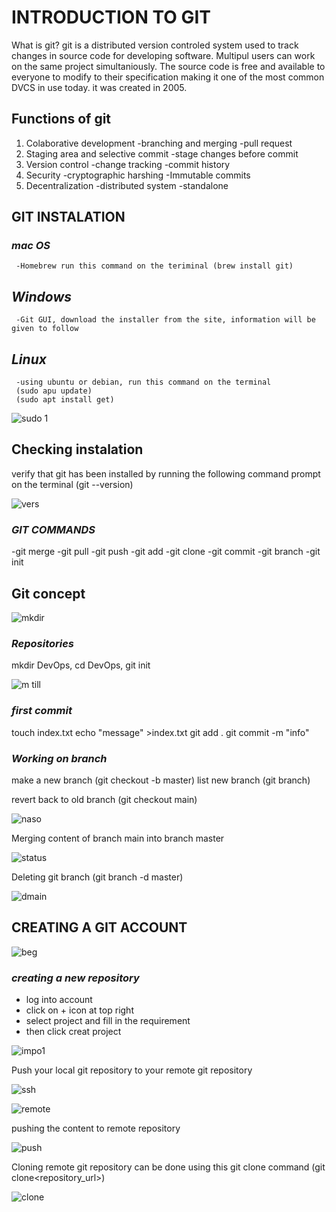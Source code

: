 # INTRODUCTION TO GIT

What is git? git is a distributed version controled system used to track changes in source code for developing software. Multipul users can work on the same project simultaniously. The source code is free and available to everyone to modify to their specification making it one of the most common DVCS in use today. it was created in 2005.

## Functions of git

1) Colaborative development
    -branching and merging
    -pull request
2) Staging area and selective commit
    -stage changes before commit
3) Version control
    -change tracking
    -commit history
4) Security
    -cryptographic harshing
    -Immutable commits
5) Decentralization
    -distributed system
    -standalone

## GIT INSTALATION            

### *mac OS*
     -Homebrew run this command on the teriminal (brew install git)
## *Windows*
     -Git GUI, download the installer from the site, information will be given to follow
## *Linux*
     -using ubuntu or debian, run this command on the terminal
     (sudo apu update)
     (sudo apt install get)

![sudo 1](images/msedge_7d9k7NNvhM.png)

## Checking instalation
verify that git has been installed by running the following command prompt on the terminal (git --version)

![vers](images/Code_wndFCeukMn.png)

### *GIT COMMANDS*
  -git merge
  -git pull
  -git push
  -git add
  -git clone
  -git commit
  -git branch
  -git init

## Git concept

![mkdir](images/mintty_pCFRhNy97l.png)

 ### *Repositories*

 mkdir DevOps, cd DevOps, git init

 ![m till](images/msedge_DZhdNAq4oM.png)

 ### *first commit*
  touch index.txt
  echo "message" >index.txt
  git add .
  git commit -m "info"

  

 ### *Working on branch*
 make a new branch (git checkout -b master)
 list new branch (git branch)

 

 revert back to old branch (git checkout main)

 ![naso](images/mintty_pIxtIY6mmx.png)

 Merging content of branch main into branch master

 ![status](images/mintty_eB5YWqZOI0.png)

 Deleting git branch (git branch -d master)

 ![dmain](images/mintty_Y3y5DmVNH1.png)

 ## CREATING A GIT ACCOUNT

 ![beg](images/msedge_HWpi7n5QJc.png)

 ### *creating a new repository*
  - log into account
  - click on + icon at top right
  - select project and fill in the requirement
  - then click creat project

 ![impo1](images/msedge_WqjDfWefe2.png)

 Push your local git repository to your remote git repository

 ![ssh](images/msedge_zqmdFaMyDq.png)

 ![remote](images/dCjHFnW.png)

 pushing the content to remote repository
 
![push](images/mintty_P0RpopOB5p.png)

 Cloning remote git repository can be done using this git clone command (git clone<repository_url>)

![clone](images/Code_Dnsa8Hd4tN.png)
